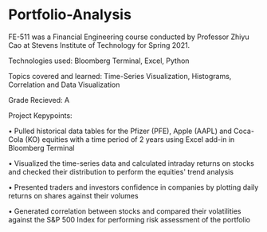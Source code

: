 # Portfolio-Analysis


FE-511 was a Financial Engineering course conducted by Professor Zhiyu Cao at Stevens Institute of Technology for Spring 2021.

Technologies used: Bloomberg Terminal, Excel, Python

Topics covered and learned: Time-Series Visualization, Histograms, Correlation and Data Visualization

Grade Recieved: A

Project Kepypoints:

• Pulled historical data tables for the Pfizer (PFE), Apple (AAPL) and Coca-Cola (KO) equities with a time period of 2 years using Excel add-in in Bloomberg Terminal

• Visualized the time-series data and calculated intraday returns on stocks and checked their distribution to perform the equities' trend analysis

• Presented traders and investors confidence in companies by plotting daily returns on shares against their volumes

• Generated correlation between stocks and compared their volatilities against the S&P 500 Index for performing risk assessment of the portfolio
